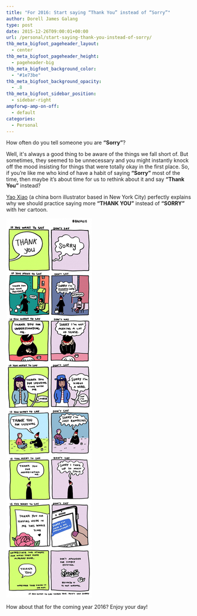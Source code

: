 ```yaml
---
title: "For 2016: Start saying “Thank You” instead of “Sorry”"
author: Dorell James Galang
type: post
date: 2015-12-26T09:00:01+00:00
url: /personal/start-saying-thank-you-instead-of-sorry/
thb_meta_bigfoot_pageheader_layout:
  - center
thb_meta_bigfoot_pageheader_height:
  - pageheader-big
thb_meta_bigfoot_background_color:
  - "#1e73be"
thb_meta_bigfoot_background_opacity:
  - .8
thb_meta_bigfoot_sidebar_position:
  - sidebar-right
ampforwp-amp-on-off:
  - default
categories:
  - Personal
---
```


How often do you tell someone you are **&#8220;Sorry&#8221;**?

Well, it's always a good thing to be aware of the things we fall short of. But sometimes, they seemed to be unnecessary and you might instantly knock off the mood insisting for things that were totally okay in the first place. So, if you&#8217;re like me who kind of have a habit of saying **&#8220;Sorry&#8221;** most of the time, then maybe it&#8217;s about time for us to rethink about it and say **&#8220;Thank You&#8221;** instead? <span class="wp-font-emots-emo-happy"></span>

<a target="_blank" ref="nofollow" href="http://www.yaoxiaoart.com/">Yao Xiao</a> (a china born illustrator based in New York City) perfectly explains why we should practice saying more **“THANK YOU”** instead of **“SORRY”** with her cartoon.

![Thank You Not Sorry Image](./image.jpg)

How about that for the coming year 2016? Enjoy your day! <span class="wp-font-emots-emo-happy"></span>
